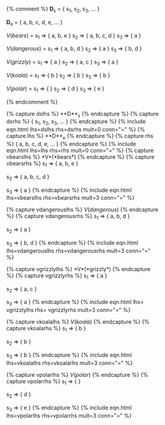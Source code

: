 {% comment %}
**D**<sub>s</sub> = { s<sub>1</sub>, s<sub>2</sub>, s<sub>3</sub>, ... }

**D**<sub>e</sub> = { a, b, c, d, e, ... }

*V*(*bears*) = s<sub>1</sub> &rArr; { a, b, e }
               s<sub>2</sub> &rArr; { a, b, c, d }
               s<sub>3</sub> &rArr; { a }

*V*(*dangerous*) = s<sub>1</sub> &rArr; { a, b, d }
                   s<sub>2</sub> &rArr; { a }
                   s<sub>3</sub> &rArr; { b, d }

*V*(*grizzly*) = s<sub>1</sub> &rArr; { a }
                 s<sub>2</sub> &rArr; { a, c }
                 s<sub>3</sub> &rArr; { a }

*V*(*koala*) = s<sub>1</sub> &rArr; { b }
               s<sub>2</sub> &rArr; { b }
               s<sub>3</sub> &rArr; { b }

*V*(*polar*) = s<sub>1</sub> &rArr; {   }
               s<sub>2</sub> &rArr; { d }
               s<sub>3</sub> &rArr; { e }

{% endcomment %}

<div style="float:left;width:400px;">
{% capture dslhs %}
**D**<sub>s</sub>
{% endcapture %}
{% capture dsrhs %}
{ s<sub>1</sub>, s<sub>2</sub>, s<sub>3</sub>, ... }
{% endcapture %}
{% include eqn.html lhs=dslhs rhs=dsrhs mult=0 conn="=" %}
{% capture lhs %}
**D**<sub>e</sub>
{% endcapture %}
{% capture rhs %}
{ a, b, c, d, e, ... }
{% endcapture %}
{% include eqn.html lhs=lhs rhs=rhs mult=0 conn="=" %}
{% capture vbearslhs %}
*V*(*bears*)
{% endcapture %}
{% capture vbearsrhs %}
s<sub>1</sub> &rArr; { a, b, e }

s<sub>2</sub> &rArr; { a, b, c, d }

s<sub>3</sub> &rArr; { a }
{% endcapture %}
{% include eqn.html lhs=vbearslhs rhs=vbearsrhs mult=3 conn="=" %}

{% capture vdangerouslhs %}
*V*(*dangerous*)
{% endcapture %}
{% capture vdangerousrhs %}
s<sub>1</sub> &rArr; { a, b, d }

s<sub>2</sub> &rArr; { a }

s<sub>3</sub> &rArr; { b, d }
{% endcapture %}
{% include eqn.html lhs=vdangerouslhs rhs=vdangerousrhs mult=3 conn="=" %}
</div>
<div style="float:left;width:400px;">
{% capture vgrizzlylhs %}
*V*(*grizzly*)
{% endcapture %}
{% capture  vgrizzlyrhs %}
s<sub>1</sub> &rArr; { a }

s<sub>2</sub> &rArr; { a, c }

s<sub>3</sub> &rArr; { a }
{% endcapture %}
{% include eqn.html lhs= vgrizzlylhs rhs= vgrizzlyrhs mult=3 conn="=" %}

{% capture vkoalalhs %}
*V*(*koala*)
{% endcapture %}
{% capture vkoalarhs %}
s<sub>1</sub> &rArr; { b }

s<sub>2</sub> &rArr; { b }

s<sub>3</sub> &rArr; { b }
{% endcapture %}
{% include eqn.html lhs=vkoalalhs rhs=vkoalarhs mult=3 conn="=" %}

{% capture vpolarlhs %}
*V*(*polar*)
{% endcapture %}
{% capture vpolarrhs %}
s<sub>1</sub> &rArr; {   }

s<sub>2</sub> &rArr; { d }

s<sub>3</sub> &rArr; { e }
{% endcapture %}
{% include eqn.html lhs=vpolarlhs rhs=vpolarrhs mult=3 conn="=" %}
</div>
<div style="clear:both;"></div>

